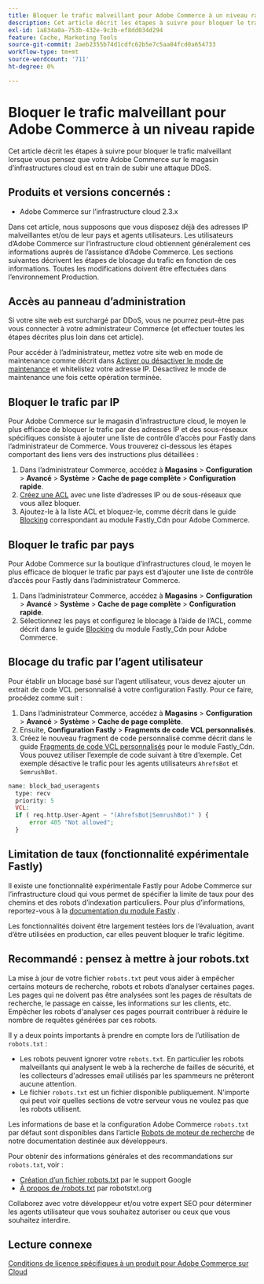 ```yaml
---
title: Bloquer le trafic malveillant pour Adobe Commerce à un niveau rapide
description: Cet article décrit les étapes à suivre pour bloquer le trafic malveillant lorsque vous pensez que votre Adobe Commerce sur le magasin d’infrastructures cloud est en train de subir une attaque DDoS.
exl-id: 1a834a0a-753b-432e-9c3b-ef8dd034d294
feature: Cache, Marketing Tools
source-git-commit: 2aeb2355b74d1cdfc62b5e7c5aa04fcd0a654733
workflow-type: tm+mt
source-wordcount: '711'
ht-degree: 0%

---
```


# Bloquer le trafic malveillant pour Adobe Commerce à un niveau rapide

Cet article décrit les étapes à suivre pour bloquer le trafic malveillant lorsque vous pensez que votre Adobe Commerce sur le magasin d’infrastructures cloud est en train de subir une attaque DDoS.

## Produits et versions concernés :

* Adobe Commerce sur l’infrastructure cloud 2.3.x

Dans cet article, nous supposons que vous disposez déjà des adresses IP malveillantes et/ou de leur pays et agents utilisateurs. Les utilisateurs d’Adobe Commerce sur l’infrastructure cloud obtiennent généralement ces informations auprès de l’assistance d’Adobe Commerce. Les sections suivantes décrivent les étapes de blocage du trafic en fonction de ces informations. Toutes les modifications doivent être effectuées dans l’environnement Production.

## Accès au panneau d’administration

Si votre site web est surchargé par DDoS, vous ne pourrez peut-être pas vous connecter à votre administrateur Commerce (et effectuer toutes les étapes décrites plus loin dans cet article).

Pour accéder à l’administrateur, mettez votre site web en mode de maintenance comme décrit dans [Activer ou désactiver le mode de maintenance](https://experienceleague.adobe.com/en/docs/commerce-operations/installation-guide/tutorials/maintenance-mode) et whitelistez votre adresse IP. Désactivez le mode de maintenance une fois cette opération terminée.

## Bloquer le trafic par IP

Pour Adobe Commerce sur le magasin d’infrastructure cloud, le moyen le plus efficace de bloquer le trafic par des adresses IP et des sous-réseaux spécifiques consiste à ajouter une liste de contrôle d’accès pour Fastly dans l’administrateur de Commerce. Vous trouverez ci-dessous les étapes comportant des liens vers des instructions plus détaillées :

1. Dans l’administrateur Commerce, accédez à **Magasins** > **Configuration** > **Avancé** > **Système** > **Cache de page complète** > **Configuration rapide**.
1. [Créez une ACL](https://github.com/fastly/fastly-magento2/blob/master/Documentation/Guides/ACL.md) avec une liste d’adresses IP ou de sous-réseaux que vous allez bloquer.
1. Ajoutez-le à la liste ACL et bloquez-le, comme décrit dans le guide [Blocking](https://github.com/fastly/fastly-magento2/blob/master/Documentation/Guides/BLOCKING.md) correspondant au module Fastly\_Cdn pour Adobe Commerce.

## Bloquer le trafic par pays

Pour Adobe Commerce sur la boutique d’infrastructures cloud, le moyen le plus efficace de bloquer le trafic par pays est d’ajouter une liste de contrôle d’accès pour Fastly dans l’administrateur Commerce.

1. Dans l’administrateur Commerce, accédez à **Magasins** > **Configuration** > **Avancé** > **Système** > **Cache de page complète** > **Configuration rapide**.
1. Sélectionnez les pays et configurez le blocage à l’aide de l’ACL, comme décrit dans le guide [Blocking](https://github.com/fastly/fastly-magento2/blob/master/Documentation/Guides/BLOCKING.md) du module Fastly\_Cdn pour Adobe Commerce.

## Blocage du trafic par l’agent utilisateur

Pour établir un blocage basé sur l’agent utilisateur, vous devez ajouter un extrait de code VCL personnalisé à votre configuration Fastly. Pour ce faire, procédez comme suit :

1. Dans l’administrateur Commerce, accédez à **Magasins** > **Configuration** > **Avancé** > **Système** > **Cache de page complète**.
1. Ensuite, **Configuration Fastly** > **Fragments de code VCL personnalisés**.
1. Créez le nouveau fragment de code personnalisé comme décrit dans le guide [Fragments de code VCL personnalisés](https://github.com/fastly/fastly-magento2/blob/master/Documentation/Guides/CUSTOM-VCL-SNIPPETS.md) pour le module Fastly\_Cdn. Vous pouvez utiliser l’exemple de code suivant à titre d’exemple. Cet exemple désactive le trafic pour les agents utilisateurs `AhrefsBot` et `SemrushBot`.

```php
name: block_bad_useragents
  type: recv
  priority: 5
  VCL:
  if ( req.http.User-Agent ~ "(AhrefsBot|SemrushBot)" ) {
      error 405 "Not allowed";
  }
```

## Limitation de taux (fonctionnalité expérimentale Fastly)

Il existe une fonctionnalité expérimentale Fastly pour Adobe Commerce sur l’infrastructure cloud qui vous permet de spécifier la limite de taux pour des chemins et des robots d’indexation particuliers. Pour plus d’informations, reportez-vous à la [documentation du module Fastly](https://github.com/fastly/fastly-magento2/blob/master/Documentation/Guides/RATE-LIMITING.md) .

Les fonctionnalités doivent être largement testées lors de l’évaluation, avant d’être utilisées en production, car elles peuvent bloquer le trafic légitime.

## Recommandé : pensez à mettre à jour robots.txt

La mise à jour de votre fichier `robots.txt` peut vous aider à empêcher certains moteurs de recherche, robots et robots d’analyser certaines pages. Les pages qui ne doivent pas être analysées sont les pages de résultats de recherche, le passage en caisse, les informations sur les clients, etc. Empêcher les robots d&#39;analyser ces pages pourrait contribuer à réduire le nombre de requêtes générées par ces robots.

Il y a deux points importants à prendre en compte lors de l’utilisation de `robots.txt` :

* Les robots peuvent ignorer votre `robots.txt`. En particulier les robots malveillants qui analysent le web à la recherche de failles de sécurité, et les collecteurs d&#39;adresses email utilisés par les spammeurs ne prêteront aucune attention.
* Le fichier `robots.txt` est un fichier disponible publiquement. N&#39;importe qui peut voir quelles sections de votre serveur vous ne voulez pas que les robots utilisent.

Les informations de base et la configuration Adobe Commerce `robots.txt` par défaut sont disponibles dans l’article [Robots de moteur de recherche](https://experienceleague.adobe.com/en/docs/commerce-admin/marketing/seo/seo-overview#search-engine-robots) de notre documentation destinée aux développeurs.

Pour obtenir des informations générales et des recommandations sur `robots.txt`, voir :

* [Création d’un fichier robots.txt](https://developers.google.com/search/docs/advanced/robots/create-robots-txt) par le support Google
* [À propos de /robots.txt](https://www.robotstxt.org/robotstxt.html) par robotstxt.org

Collaborez avec votre développeur et/ou votre expert SEO pour déterminer les agents utilisateur que vous souhaitez autoriser ou ceux que vous souhaitez interdire.

## Lecture connexe

[Conditions de licence spécifiques à un produit pour Adobe Commerce sur Cloud](https://www.adobe.com/content/dam/cc/en/legal/terms/enterprise/pdfs/PSLT-AdobeCommerceCloud-WW-2023v1.pdf)
